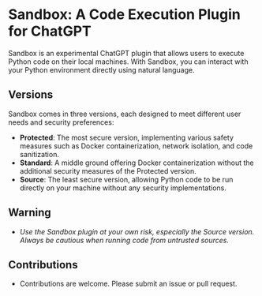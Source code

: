# Sandbox: A Code Execution Plugin for ChatGPT

Sandbox is an experimental ChatGPT plugin that allows users to execute Python code on their local machines. With Sandbox, you can interact with your Python environment directly using natural language.

## Versions

Sandbox comes in three versions, each designed to meet different user needs and security preferences:

- **Protected**: The most secure version, implementing various safety measures such as Docker containerization, network isolation, and code sanitization.
- **Standard**: A middle ground offering Docker containerization without the additional security measures of the Protected version.
- **Source**: The least secure version, allowing Python code to be run directly on your machine without any security implementations.

## Warning

- *Use the Sandbox plugin at your own risk, especially the Source version. Always be cautious when running code from untrusted sources.*

## Contributions

- Contributions are welcome. Please submit an issue or pull request.
